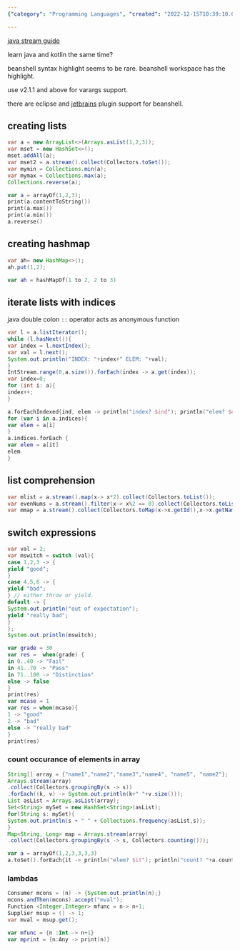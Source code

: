 ```yaml
---
{"category": "Programming Languages", "created": "2022-12-15T10:39:10.028Z", "date": "2022-12-15 10:39:10", "description": "This guide offers tutorials in Java and Kotlin, covering patterns like Java Stream, list comprehension, switch expressions, and iterating through lists with indices. Additionally, it discusses eclipse and JetBrains plugin support for BeanShell syntax highlighting. The guide also teaches various methods to count array element occurrences in both languages.", "modified": "2022-12-15T13:18:35.353Z", "tags": ["Java", "Kotlin", "Tutorials", "Stream API", "List Comprehension", "Switch Expressions", "Eclipse", "JetBrains Plugin", "Beanshell Syntax Highlighting", "Array Element Occurrences"], "title": "useful java patterns"}

---
```


[java stream guide](https://stackify.com/streams-guide-java-8/)

learn java and kotlin the same time?

beanshell syntax highlight seems to be rare. beanshell workspace has the highlight.

use v2.1.1 and above for varargs support.

there are eclipse and [jetbrains](https://github.com/perNyfelt/beanshell-intellij-plugin) plugin support for beanshell.

## creating lists
```java
var a = new ArrayList<>(Arrays.asList(1,2,3));
var mset = new HashSet<>();
mset.addAll(a);
var mset2 = a.stream().collect(Collectors.toSet());
var mymin = Collections.min(a);
var mymax = Collections.max(a);
Collections.reverse(a);

```
```kotlin
var a = arrayOf(1,2,3);
print(a.contentToString())
print(a.max())
print(a.min())
a.reverse()

```

## creating hashmap
```java
var ah= new HashMap<>();
ah.put(1,2);

```
```kotlin
var ah = hashMapOf(1 to 2, 2 to 3)

```

## iterate lists with indices

java double colon `::` operator acts as anonymous function
```java
var l = a.listIterator();
while (l.hasNext()){
var index = l.nextIndex();
var val = l.next();
System.out.println("INDEX: "+index+" ELEM: "+val);
}
IntStream.range(0,a.size()).forEach(index -> a.get(index));
var index=0;
for (int i: a){
index++;
}

```
```kotlin
a.forEachIndexed{ind, elem -> println("index? $ind"); println("elem? $elem")}
for (var i in a.indices){
var elem = a[i]
}
a.indices.forEach {
var elem = a[it]
elem
}

```

## list comprehension
```java
var mlist = a.stream().map(x-> x*2).collect(Collectors.toList());
var evenNums = a.stream().filter(x-> x%2 == 0).collect(Collectors.toList());
var mmap = a.stream().collect(Collectors.toMap(x->x.getId(),x->x.getName()));

```

## switch expressions
```java
var val = 2;
var mswitch = switch (val){
case 1,2,3 -> {
yield "good";
}
case 4,5,6 -> {
yield "bad";
} // either throw or yield.
default -> {
System.out.println("out of expectation");
yield "really bad";
}
};
System.out.println(mswitch);

```
```kotlin
var grade = 30
var res =  when(grade) {
in 0..40 -> "Fail"
in 41..70 -> "Pass"
in 71..100 -> "Distinction"
else -> false
}
print(res)
var mcase = 1
var res = when(mcase){
1 -> "good"
2 -> "bad"
else -> "really bad"
}
print(res)

```

### count occurance of elements in array
```java
String[] array = {"name1","name2","name3","name4", "name5", "name2"};
Arrays.stream(array)
.collect(Collectors.groupingBy(s -> s))
.forEach((k, v) -> System.out.println(k+" "+v.size()));
List asList = Arrays.asList(array);
Set<String> mySet = new HashSet<String>(asList);
for(String s: mySet){
System.out.println(s + " " + Collections.frequency(asList,s));
}
Map<String, Long> map = Arrays.stream(array)
.collect(Collectors.groupingBy(s -> s, Collectors.counting()));

```
```kotlin
var a = arrayOf(1,2,3,3,3,3)
a.toSet().forEach{it -> println("elem? $it"); println("count? "+a.count{it2->it2 == it})}

```

### lambdas
```java
Consumer mcons = (n) -> {System.out.println(n);}
mcons.andThen(mcons).accept("mval");
Function <Integer,Integer> mfunc = n-> n+1;
Supplier msup = () -> 1;
var mval = msup.get();

```
```kotlin
var mfunc = {n :Int -> n+1}
var mprint = {n:Any -> print(n)}

```

